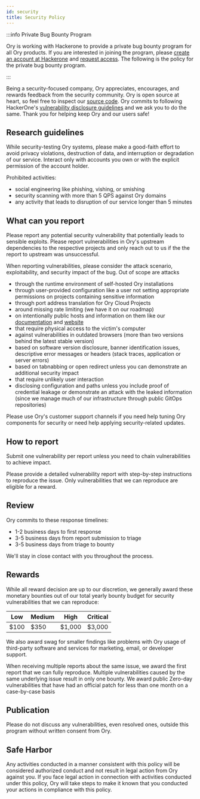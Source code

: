 ```yaml
---
id: security
title: Security Policy
---
```


:::info Private Bug Bounty Program

Ory is working with Hackerone to provide a private bug bounty program for all Ory products. If you are interested in joining the program, please [create an account at Hackerone](https://hackerone.com/sign_up) and [request access](https://hackerone.com/ory_corp). The following is the policy for the private bug bounty program.

:::

Being a security-focused company, Ory appreciates, encourages, and rewards
feedback from the security community. Ory is open source at heart, so feel free
to inspect our [source code](https://github.com/ory). Ory commits to following
HackerOne's
[vulnerability disclosure guidelines](https://www.hackerone.com/disclosure-guidelines)
and we ask you to do the same. Thank you for helping keep Ory and our users
safe!

## Research guidelines

While security-testing Ory systems, please make a good-faith effort to avoid
privacy violations, destruction of data, and interruption or degradation of our
service. Interact only with accounts you own or with the explicit permission of
the account holder.

Prohibited activities:

- social engineering like phishing, vishing, or smishing
- security scanning with more than 5 QPS against Ory domains
- any activity that leads to disruption of our service longer than 5 minutes

## What can you report

Please report any potential security vulnerability that potentially leads to
sensible exploits. Please report vulnerabilities in Ory's upstream dependencies
to the respective projects and only reach out to us if the the report to
upstream was unsuccessful.

When reporting vulnerabilities, please consider the attack scenario,
exploitability, and security impact of the bug. Out of scope are attacks

- through the runtime environment of self-hosted Ory installations
- through user-provided configuration like a user not setting appropriate
  permissions on projects containing sensitive information
- through port address translation for Ory Cloud Projects
- around missing rate limiting (we have it on our roadmap)
- on intentionally public hosts and information on them like our
  [documentation](https://github.com/ory/docs/) and
  [website](https://github.com/ory/docs/)
- that require physical access to the victim's computer
- against vulnerabilities in outdated browsers (more than two versions behind
  the latest stable version)
- based on software version disclosure, banner identification issues,
  descriptive error messages or headers (stack traces, application or server
  errors)
- based on tabnabbing or open redirect unless you can demonstrate an additional
  security impact
- that require unlikely user interaction
- disclosing configuration and paths unless you include proof of credential
  leakage or demonstrate an attack with the leaked information (since we manage
  much of our infrastructure through public GitOps repositories)

Please use Ory's customer support channels if you need help tuning Ory
components for security or need help applying security-related updates.

## How to report

Submit one vulnerability per report unless you need to chain vulnerabilities to
achieve impact.

Please provide a detailed vulnerability report with step-by-step instructions to
reproduce the issue. Only vulnerabilities that we can reproduce are eligible for
a reward.

## Review

Ory commits to these response timelines:

- 1-2 business days to first response
- 3-5 business days from report submission to triage
- 3-5 business days from triage to bounty

We'll stay in close contact with you throughout the process.

## Rewards

While all reward decision are up to our discretion, we generally award these
monetary bounties out of our total yearly bounty budget for security
vulnerabilities that we can reproduce:

| Low  | Medium | High   | Critical |
| ---- | ------ | ------ | -------- |
| $100 | $350   | $1,000 | $3,000   |

We also award swag for smaller findings like problems with Ory usage of
third-party software and services for marketing, email, or developer support.

When receiving multiple reports about the same issue, we award the first report
that we can fully reproduce. Multiple vulnerabilities caused by the same
underlying issue result in only one bounty. We award public Zero-day
vulnerabilities that have had an official patch for less than one month on a
case-by-case basis

## Publication

Please do not discuss any vulnerabilities, even resolved ones, outside this
program without written consent from Ory.

## Safe Harbor

Any activities conducted in a manner consistent with this policy will be
considered authorized conduct and not result in legal action from Ory against
you. If you face legal action in connection with activities conducted under this
policy, Ory will take steps to make it known that you conducted your actions in
compliance with this policy.
